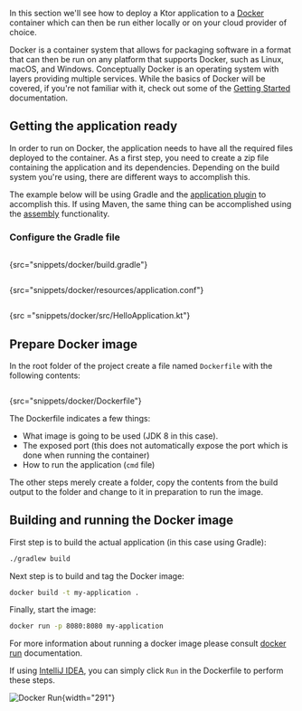 [//]: # (title: Docker)

<microformat>
<var name="example_name" value="docker"/>
<include src="lib.md" include-id="download_example"/>
</microformat>

In this section we'll see how to deploy a Ktor application to a [Docker](https://www.docker.com) container which can then be run either locally or on
your cloud provider of choice.

Docker is a container system that allows for packaging software in a format that can then be run on any
platform that supports Docker, such as Linux, macOS, and Windows. Conceptually Docker is an operating system with
layers providing multiple services. While the basics of Docker will be covered, if you're not familiar with it, check out some of the 
[Getting Started](https://docs.docker.com/get-started/) documentation. 

## Getting the application ready

In order to run on Docker, the application needs to have all the required files deployed to the container. As a first step,
you need to create a zip file containing the application and its dependencies. Depending on the build system you're using,
there are different ways to accomplish this. 

The example below will be using Gradle and the [application plugin](https://docs.gradle.org/current/userguide/application_plugin.html) to accomplish this. If using Maven, the same thing
can be accomplished using the [assembly](http://maven.apache.org/guides/mini/guide-assemblies.html) functionality. 

### Configure the Gradle file


<tabs>

<tab title="Gradle">

```groovy
```
{src="snippets/docker/build.gradle"}

</tab>

<tab title="application.conf">

```groovy
```
{src="snippets/docker/resources/application.conf"}

</tab>

<tab title="Application.kt">

```kotlin
```
{src ="snippets/docker/src/HelloApplication.kt"}

</tab>

</tabs>


## Prepare Docker image

In the root folder of the project create a file named `Dockerfile` with the following contents:

```dockerfile
```
{src="snippets/docker/Dockerfile"}


The Dockerfile indicates a few things:

* What image is going to be used (JDK 8 in this case).
* The exposed port (this does not automatically expose the port which is done when running the container)
* How to run the application (`cmd` file)

The other steps merely create a folder, copy the contents from the build output to the folder and change to it in preparation
to run the image.

## Building and running the Docker image

First step is to build the actual application (in this case using Gradle):

```bash
./gradlew build
```

Next step is to build and tag the Docker image:

```bash
docker build -t my-application .
```

Finally, start the image:

```bash
docker run -p 8080:8080 my-application
```

For more information about running a docker image please consult [docker run](https://docs.docker.com/engine/reference/run) 
documentation.

If using [IntelliJ IDEA](https://www.jetbrains.com/idea), you can simply click `Run` in the Dockerfile
to perform these steps.

![Docker Run](run-docker.png){width="291"}
